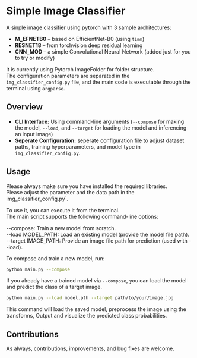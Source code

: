 # Simple Image Classifier  

A sinple image classifier using pytorch with 3 sample architectures:  
- **M_EFNETB0** – based on EfficientNet-B0 (using `timm`)  
- **RESNET18** – from torchvision deep residual learning   
- **CNN_MOD** – a simple Convolutional Neural Network (added just for you to try or modify)  

It is currently using Pytorch ImageFolder for folder structure.    
The configuration parameters are separated in the `img_classifier_config.py` file, and the main code is executable through the terminal using `argparse`.     

## Overview  

- **CLI Interface:** Using command-line arguments (`--compose` for making the model, `--load`, and `--target` for loading the model and inferencing an input image)  
- **Seperate Configuration:** seperate configuration file to adjust dataset paths, training hyperparameters, and model type in `img_classifier_config.py`.  

## Usage

Please always make sure you have installed the required libraries.  
Please adjust the parameter and the data path in the img_classifier_config.py`.  

To use it, you can execute it from the terminal.   
The main script supports the following command-line options:  

--compose: Train a new model from scratch.  
--load MODEL_PATH: Load an existing model (provide the model file path).  
--target IMAGE_PATH: Provide an image file path for prediction (used with --load).  

To compose and train a new model, run:  
```bash
python main.py --compose
```

If you already have a trained model via ```--compose```, you can load the model and predict the class of a target image.   
```bash
python main.py --load model.pth --target path/to/your/image.jpg
```
This command will load the saved model, preprocess the image using the transforms, Output and visualize the predicted class probabilities.  

## Contributions  
As always, contributions, improvements, and bug fixes are welcome.  

